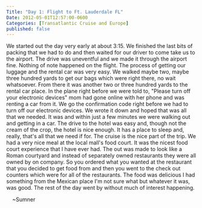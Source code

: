 ```yaml
---
Title: "Day 1: Flight to Ft. Lauderdale FL"
Date: 2012-05-01T12:57:00-0600
Categories: [Transatlantic Cruise and Europe]
published: false
---
```


We started out the day very early at about 3:15. We finished the last
bits of packing that we had to do and then waited for our driver to come
take us to the airport. The drive was uneventful and we made it through
the airport fine. Nothing of note happened on the flight. The process of
getting our luggage and the rental car was very easy. We walked maybe
two, maybe three hundred yards to get our bags which were right there,
no wait whatsoever. From there it was another two or three hundred yards
to the rental car place. In the plane right before we were told to,
"Please turn off your electronic devices" mom had gone online with her
phone and was renting a car from it. We go the confirmation code right
before we had to turn off our electronic devices. We wrote it down and
hoped that was all that we needed. It was and within just a few minutes
we were walking out and getting in a car. The drive to the hotel was
easy and, though not the cream of the crop, the hotel is nice enough. It
has a place to sleep and, really, that's all that we need if for. The
cruise is the nice part of the trip. We had a very nice meal at the
local mall's food court. It was the nicest food court experience that I
have ever had. The out was made to look like a Roman courtyard and
instead of separately owned restaurants they were all owned by on
company. So you ordered what you wanted at the restaurant that you
decided to get food from and then you went to the check out counters
which were for all of the restaurants. The food was delicious I had
something from the Mexican place I'm not sure what but whatever it was,
was good. The rest of the day went by without much of interest
happening.

    \~Sumner
